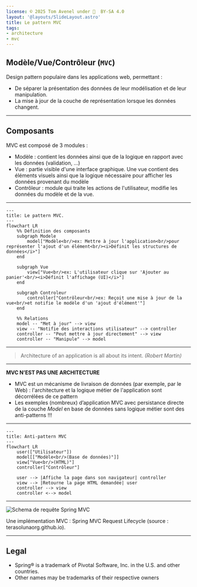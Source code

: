 ```yaml
---
license: © 2025 Tom Avenel under 󰵫  BY-SA 4.0
layout: '@layouts/SlideLayout.astro'
title: Le pattern MVC
tags:
- architecture
- mvc
---
```


## Modèle/Vue/Contrôleur (`MVC`)

Design pattern populaire dans les applications web, permettant :

- De séparer la présentation des données de leur modélisation et de leur manipulation.
- La mise à jour de la couche de représentation lorsque les données changent.

---

## Composants 

MVC est composé de 3 modules :

- Modèle : contient les données ainsi que de la logique en rapport avec les données (validation, ...)
- Vue : partie visible d'une interface graphique. Une vue contient des éléments visuels ainsi que la logique nécessaire pour afficher les données provenant du modèle
- Contrôleur : module qui traite les actions de l'utilisateur, modifie les données du modèle et de la vue.

---

```mermaid
---
title: Le pattern MVC.
---
flowchart LR
    %% Définition des composants
    subgraph Modele
        model["Modèle<br/>ex: Mettre à jour l'application<br/>pour représenter l'ajout d'un élément<br/><i>Définit les structures de données</i>"]
    end

    subgraph Vue
        view["Vue<br/>ex: L'utilisateur clique sur 'Ajouter au panier'<br/><i>Définit l'affichage (UI)</i>"]
    end

    subgraph Controleur
        controller["Contrôleur<br/>ex: Reçoit une mise à jour de la vue<br/>et notifie le modèle d'un 'ajout d'élément'"]
    end

    %% Relations
    model -- "Met à jour" --> view
    view -- "Notifie des interactions utilisateur" --> controller
    controller -- "Peut mettre à jour directement" --> view
    controller -- "Manipule" --> model
```

---

> Architecture of an application is all about its intent. _(Robert Martin)_

---

**MVC N’EST PAS UNE ARCHITECTURE**

- MVC est un mécanisme de livraison de données (par exemple, par le Web) : l'architecture et la logique métier de l'application sont décorrélées de ce pattern
- Les exemples (nombreux) d’application MVC avec persistance directe de la couche _Model_ en base de données sans logique métier sont des anti-patterns !!!

---

```mermaid
---
title: Anti-pattern MVC
---
flowchart LR
    user(["Utilisateur"])
    model[["Modèle<br/>(Base de données)"]]
    view["Vue<br/>(HTML)"]
    controller["Contrôleur"]

    user --> |Affiche la page dans son navigateur| controller
    view --> |Retourne la page HTML demandée| user
    controller --> view
    controller <--> model
```

---

![Schema de requête Spring MVC](https://terasolunaorg.github.io/guideline/5.3.0.RELEASE/en/_images/RequestLifecycle.png)

<div class="caption">Une implémentation MVC : Spring MVC Request Lifecycle (source : terasolunaorg.github.io).</div>

---

## Legal

- Spring® is a trademark of Pivotal Software, Inc. in the U.S. and other countries.
- Other names may be trademarks of their respective owners

